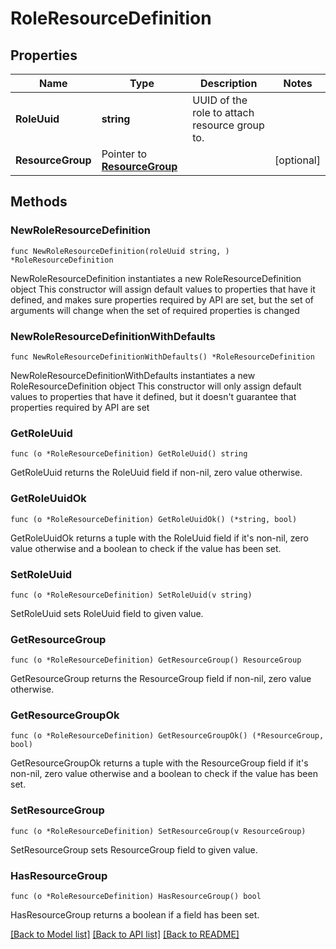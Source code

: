 # RoleResourceDefinition

## Properties

Name | Type | Description | Notes
------------ | ------------- | ------------- | -------------
**RoleUuid** | **string** | UUID of the role to attach resource group to. | 
**ResourceGroup** | Pointer to [**ResourceGroup**](ResourceGroup.md) |  | [optional] 

## Methods

### NewRoleResourceDefinition

`func NewRoleResourceDefinition(roleUuid string, ) *RoleResourceDefinition`

NewRoleResourceDefinition instantiates a new RoleResourceDefinition object
This constructor will assign default values to properties that have it defined,
and makes sure properties required by API are set, but the set of arguments
will change when the set of required properties is changed

### NewRoleResourceDefinitionWithDefaults

`func NewRoleResourceDefinitionWithDefaults() *RoleResourceDefinition`

NewRoleResourceDefinitionWithDefaults instantiates a new RoleResourceDefinition object
This constructor will only assign default values to properties that have it defined,
but it doesn't guarantee that properties required by API are set

### GetRoleUuid

`func (o *RoleResourceDefinition) GetRoleUuid() string`

GetRoleUuid returns the RoleUuid field if non-nil, zero value otherwise.

### GetRoleUuidOk

`func (o *RoleResourceDefinition) GetRoleUuidOk() (*string, bool)`

GetRoleUuidOk returns a tuple with the RoleUuid field if it's non-nil, zero value otherwise
and a boolean to check if the value has been set.

### SetRoleUuid

`func (o *RoleResourceDefinition) SetRoleUuid(v string)`

SetRoleUuid sets RoleUuid field to given value.


### GetResourceGroup

`func (o *RoleResourceDefinition) GetResourceGroup() ResourceGroup`

GetResourceGroup returns the ResourceGroup field if non-nil, zero value otherwise.

### GetResourceGroupOk

`func (o *RoleResourceDefinition) GetResourceGroupOk() (*ResourceGroup, bool)`

GetResourceGroupOk returns a tuple with the ResourceGroup field if it's non-nil, zero value otherwise
and a boolean to check if the value has been set.

### SetResourceGroup

`func (o *RoleResourceDefinition) SetResourceGroup(v ResourceGroup)`

SetResourceGroup sets ResourceGroup field to given value.

### HasResourceGroup

`func (o *RoleResourceDefinition) HasResourceGroup() bool`

HasResourceGroup returns a boolean if a field has been set.


[[Back to Model list]](../README.md#documentation-for-models) [[Back to API list]](../README.md#documentation-for-api-endpoints) [[Back to README]](../README.md)


